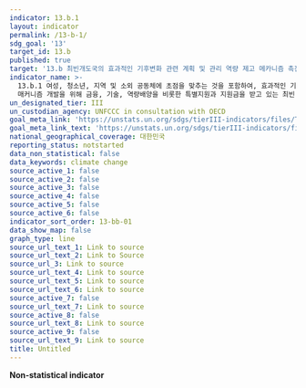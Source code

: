 ```yaml
---
indicator: 13.b.1
layout: indicator
permalink: /13-b-1/
sdg_goal: '13'
target_id: 13.b
published: true
target: '13.b 최빈개도국의 효과적인 기후변화 관련 계획 및 관리 역량 제고 메카니즘 촉진(취약계층, 여성, 청소년 및 소외집단 포함)'
indicator_name: >-
  13.b.1 여성, 청소년, 지역 및 소외 공동체에 초점을 맞추는 것을 포함하여, 효과적인 기후변화 관련 계획과 관리 역량을 제고하기 위한
  매커니즘 개발을 위해 금융, 기술, 역량배양을 비롯한 특별지원과 지원금을 받고 있는 최빈 개도국과 군소 도서개발국의 수 
un_designated_tier: III
un_custodian_agency: UNFCCC in consultation with OECD
goal_meta_link: 'https://unstats.un.org/sdgs/tierIII-indicators/files/Tier3-13-b-01.pdf'
goal_meta_link_text: 'https://unstats.un.org/sdgs/tierIII-indicators/files/Tier3-13-b-01.pdf'
national_geographical_coverage: 대한민국
reporting_status: notstarted
data_non_statistical: false
data_keywords: climate change
source_active_1: false
source_active_2: false
source_active_3: false
source_active_4: false
source_active_5: false
source_active_6: false
indicator_sort_order: 13-bb-01
data_show_map: false
graph_type: line
source_url_text_1: Link to source
source_url_text_2: Link to Source
source_url_3: Link to source
source_url_text_4: Link to source
source_url_text_5: Link to source
source_url_text_6: Link to source
source_active_7: false
source_url_text_7: Link to source
source_active_8: false
source_url_text_8: Link to source
source_active_9: false
source_url_text_9: Link to source
title: Untitled
---
```

**Non-statistical indicator**